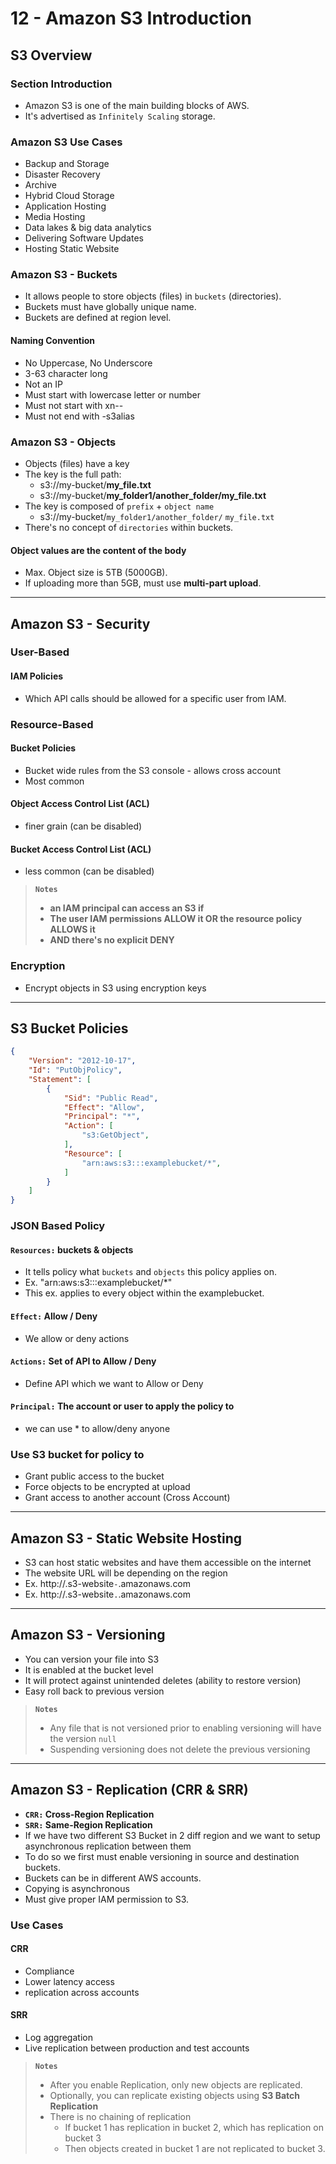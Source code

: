 # 12 - Amazon S3 Introduction

## S3 Overview

### Section Introduction

- Amazon S3 is one of the main building blocks of AWS.
- It's advertised as `Infinitely Scaling` storage.

### Amazon S3 Use Cases

- Backup and Storage
- Disaster Recovery
- Archive
- Hybrid Cloud Storage
- Application Hosting
- Media Hosting
- Data lakes & big data analytics
- Delivering Software Updates
- Hosting Static Website

### Amazon S3 - Buckets

- It allows people to store objects (files) in `buckets` (directories).
- Buckets must have globally unique name.
- Buckets are defined at region level.

#### Naming Convention
- No Uppercase, No Underscore
- 3-63 character long
- Not an IP
- Must start with lowercase letter or number
- Must not start with xn--
- Must not end with -s3alias

### Amazon S3 - Objects

- Objects (files) have a key
- The key is the full path:
    - s3://my-bucket/**my_file.txt**
    - s3://my-bucket/**my_folder1/another_folder/my_file.txt**
- The key is composed of `prefix` + `object name`
    - s3://my-bucket/`my_folder1/another_folder/` `my_file.txt`
- There's no concept of `directories` within buckets.

#### Object values are the content of the body
- Max. Object size is 5TB (5000GB).
- If uploading more than 5GB, must use **multi-part upload**.
 
---
## Amazon S3 - Security

### User-Based

#### IAM Policies
- Which API calls should be allowed for a specific user from IAM.

### Resource-Based

#### Bucket Policies
- Bucket wide rules from the S3 console - allows cross account
- Most common

#### Object Access Control List (ACL)
- finer grain (can be disabled)

#### Bucket Access Control List (ACL)
- less common (can be disabled)

> **`Notes`**
> - **an IAM principal can access an S3 if**
> - **The user IAM permissions ALLOW it OR the resource policy ALLOWS it**
> - **AND there's no explicit DENY**

### Encryption

- Encrypt objects in S3 using encryption keys

---
## S3 Bucket Policies

```json
{
    "Version": "2012-10-17",
    "Id": "PutObjPolicy",
    "Statement": [
        {
            "Sid": "Public Read",
            "Effect": "Allow",
            "Principal": "*",
            "Action": [
                "s3:GetObject",
            ],
            "Resource": [
                "arn:aws:s3:::examplebucket/*",
            ]
        }
    ]
}
```

### JSON Based Policy

#### `Resources:` buckets & objects
- It tells policy what `buckets` and `objects` this policy applies on.
- Ex. "arn:aws:s3:::examplebucket/*"
- This ex. applies to every object within the examplebucket.

#### `Effect:` Allow / Deny
- We allow or deny actions

#### `Actions:` Set of API to Allow / Deny
- Define API which we want to Allow or Deny

#### `Principal:` The account or user to apply the policy to
- we can use * to allow/deny anyone

### Use S3 bucket for policy to

- Grant public access to the bucket
- Force objects to be encrypted at upload
- Grant access to another account (Cross Account)

---
## Amazon S3 - Static Website Hosting

- S3 can host static websites and have them accessible on the internet
- The website URL will be depending on the region
- Ex. http://**<bucket-name>**.s3-website`-`**<aws-region-name>**.amazonaws.com
- Ex. http://**<bucket-name>**.s3-website`.`**<aws-region-name>**.amazonaws.com

---
## Amazon S3 - Versioning

- You can version your file into S3
- It is enabled at the bucket level
- It will protect against unintended deletes (ability to restore version)
- Easy roll back to previous version

> **`Notes`**
> - Any file that is not versioned prior to enabling versioning will have the version `null`
> - Suspending versioning does not delete the previous versioning

---
## Amazon S3 - Replication (CRR & SRR)

- **`CRR:` Cross-Region Replication**
- **`SRR:` Same-Region Replication**
- If we have two different S3 Bucket in 2 diff region and we want to setup asynchronous replication between them
- To do so we first must enable versioning in source and destination buckets.
- Buckets can be in different AWS accounts.
- Copying is asynchronous
- Must give proper IAM permission to S3.

### Use Cases

#### CRR
- Compliance
- Lower latency access
- replication across accounts

#### SRR
- Log aggregation
- Live replication between production and test accounts

> **`Notes`**
> - After you enable Replication, only new objects are replicated.
> - Optionally, you can replicate existing objects using **S3 Batch Replication**
> - There is no chaining of replication
>   - If bucket 1 has replication in bucket 2, which has replication on bucket 3
>   - Then objects created in bucket 1 are not replicated to bucket 3.